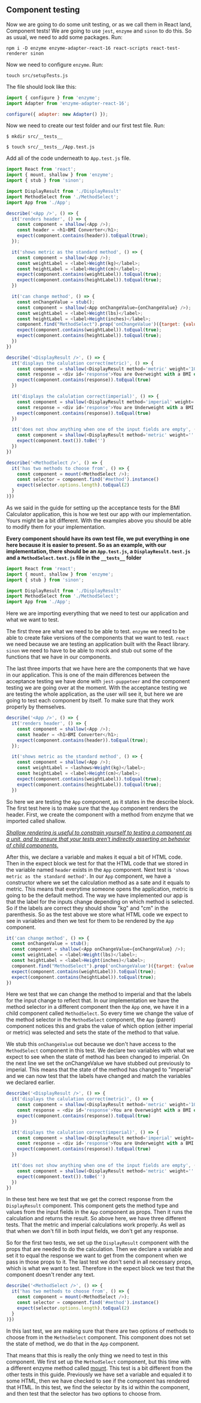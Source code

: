 ## Component testing 
 
 Now we are going to do some unit testing, or as we call them in React land, Component tests! We are going to use `jest`, `enzyme` and `sinon` to do this. So as usual, we need to add some packages. Run: 

`npm i -D enzyme enzyme-adapter-react-16 react-scripts react-test-renderer sinon` 

Now we need to configure `enzyme`. Run:
 
 `touch src/setupTests.js` 

The file should look like this:                                                        
```js
import { configure } from 'enzyme';
import Adapter from 'enzyme-adapter-react-16';

configure({ adapter: new Adapter() }); 
```

Now we need to create our test folder and our first test file.
Run:

`$ mkdir src/__tests__`

`$ touch src/__tests__/App.test.js`

Add all of the code underneath to `App.test.js` file.

```js
import React from 'react';
import { mount, shallow } from 'enzyme';
import { stub } from 'sinon';

import DisplayResult from './DisplayResult'
import MethodSelect from './MethodSelect';
import App from './App';

describe('<App />', () => {
  it('renders header', () => {
    const component = shallow(<App />);
    const header = <h1>BMI Converter</h1>;
    expect(component.contains(header)).toEqual(true);
  });

  it('shows metric as the standard method', () => {
    const component = shallow(<App />);
    const weightLabel = <label>Weight(kg)</label>;
    const heightLabel = <label>Height(cm)</label>;
    expect(component.contains(weightLabel)).toEqual(true);
    expect(component.contains(heightLabel)).toEqual(true);
  })

  it('can change method', () => {
    const onChangeValue = stub();
    const component = shallow(<App onChangeValue={onChangeValue} />);
    const weightLabel = <label>Weight(lbs)</label>;
    const heightLabel = <label>Height(inches)</label>;
    component.find("MethodSelect").prop('onChangeValue')({target: {value:'imperial'}});
    expect(component.contains(weightLabel)).toEqual(true);
    expect(component.contains(heightLabel)).toEqual(true);
  })
})

describe('<DisplayResult />', () => {
  it('displays the calulation correct(metric)', () => {
    const component = shallow(<DisplayResult method='metric' weight='100' height='195'/>)
    const response = <div id='response'>You are Overweight with a BMI of 26.3</div>
    expect(component.contains(response)).toEqual(true)
  })

  it('displays the calulation correct(imperial)', () => {
    const component = shallow(<DisplayResult method='imperial' weight='140' height='73'/>)
    const response = <div id='response'>You are Underweight with a BMI of 18.47</div>
    expect(component.contains(response)).toEqual(true)
  })

  it('does not show anything when one of the input fields are empty', () => {
    const component = shallow(<DisplayResult method='metric' weight='' height='195'/>);
    expect(component.text()).toBe('')
  })
})

describe('<MethodSelect />', () => {
  it('has two methods to choose from', () => {
    const component = mount(<MethodSelect />);
    const selector = component.find('#method').instance()
    expect(selector.options.length).toEqual(2)
  }
)})
```

As we said in the guide for setting up the acceptance tests for the BMI Calculator application, this is how we test our app with our implementation. Yours might be a bit different. With the examples above you should be able to modify them for your implementation. 

**Every component should have its own test file, we put everything in one here because it is easier to present. So as an example, with our implementation, there should be an `App.test.js`, a `DisplayResult.test.js` and a `MethodSelect.test.js` file in the `__tests__` folder** 

```js
import React from 'react';
import { mount, shallow } from 'enzyme';
import { stub } from 'sinon';

import DisplayResult from './DisplayResult'
import MethodSelect from './MethodSelect';
import App from './App';
```
Here we are importing everything that we need to test our application and what we want to test. 

The first three are what we need to be able to test. `enzyme` we need to be able to create fake versions of the components that we want to test. `react` we need because we are testing an application built with the React library. `sinon` we need to have to be able to mock and stub out some of the functions that we have in our components. 

The last three imports that we have here are the components that we have in our application. This is one of the main differences between the acceptance testing we have done with `jest-puppeteer` and the component testing we are going over at the moment. With the acceptance testing we are testing the whole application, as the user will see it, but here we are going to test each component by itself. To make sure that they work properly by themselves.  

```js
describe('<App />', () => {
  it('renders header', () => {
    const component = shallow(<App />);
    const header = <h1>BMI Converter</h1>;
    expect(component.contains(header)).toEqual(true);
  });

  it('shows metric as the standard method', () => {
    const component = shallow(<App />);
    const weightLabel = <lashows>Weight(kg)</label>;
    const heightLabel = <label>Height(cm)</label>;
    expect(component.contains(weightLabel)).toEqual(true);
    expect(component.contains(heightLabel)).toEqual(true);
  })
```

So here we are testing the `App` component, as it states in the describe block. The first test here is to make sure that the `App` component renders the header. First, we create the component with a method from enzyme that we imported called shallow. 

*[Shallow rendering is useful to constrain yourself to testing a component as a unit, and to ensure that your tests aren't indirectly asserting on behavior of child components.](https://github.com/airbnb/enzyme/blob/master/docs/api/shallow.md)*
 
 After this, we declare a variable and makes it equal a bit of HTML code. Then in the expect block we test for that the HTML code that we stored in the variable named `header` exists in the `App` component. Next test is `'shows metric as the standard method'`. In our `App` component, we have a constructor where we set the calculation method as a sate and it equals to metric. This means that everytime someone opens the application, metric is going to be the default method. The way we have implemented our app is that the label for the inputs change depending on which method is selected. So if the labels are correct they should show "kg" and "cm" in the parenthesis. So as the test above we store what HTML code we expect to see in variables and then we test for them to be rendered by the `App` component. 

```js
it('can change method', () => {
  const onChangeValue = stub();
  const component = shallow(<App onChangeValue={onChangeValue} />);
  const weightLabel = <label>Weight(lbs)</label>;
  const heightLabel = <label>Height(inches)</label>;
  component.find("MethodSelect").prop('onChangeValue')({target: {value:'imperial'}});
  expect(component.contains(weightLabel)).toEqual(true);
  expect(component.contains(heightLabel)).toEqual(true);
})
```

Here we test that we can change the method to imperial and that the labels for the input change to reflect that. In our implementation we have the method selector in a different component then the `Àpp` one, we have it in a child component called `MethodSelect`. So every time we change the value of the method selector in the `MethodSelect` component, the `App` (parent) component notices this and grabs the value of which option (either imperial or metric) was selected and sets the state of the method to that value. 

We stub this `onChangeValue` out because we don't have access to the `MethodSelect` component in this test. We declare two variables with what we expect to see when the state of method has been changed to imperial. On the next line we set the onChangeValue we have stubbed out previously to imperial. This means that the state of the method has changed to "imperial" and we can now test that the labels have changed and match the variables we declared earlier.

```js
describe('<DisplayResult />', () => {
  it('displays the calulation correct(metric)', () => {
    const component = shallow(<DisplayResult method='metric' weight='100' height='195'/>)
    const response = <div id='response'>You are Overweight with a BMI of 26.3</div>
    expect(component.contains(response)).toEqual(true)
  })

  it('displays the calulation correct(imperial)', () => {
    const component = shallow(<DisplayResult method='imperial' weight='140' height='73'/>)
    const response = <div id='response'>You are Underweight with a BMI of 18.47</div>
    expect(component.contains(response)).toEqual(true)
  })

  it('does not show anything when one of the input fields are empty', () => {
    const component = shallow(<DisplayResult method='metric' weight='' height='195'/>);
    expect(component.text()).toBe('')
  })
})
```
In these test here we test that we get the correct response from the `DisplayResult` component. This component gets the method type and values from the input fields in the `App` component as props. Then it runs the calculation and returns the result. So above here, we have three different tests. That the metric and imperial calculations work properly. As well as that when we don't fill in both input fields, we don't get any response. 

So for the first two tests, we set up the `DisplayResult` component with the props that are needed to do the calculation. Then we declare a variable and set it to equal the response we want to get from the component when we pass in those props to it. The last test we don't send in all necessary props, which is what we want to test. Therefore in the expect block we test that the component doesn't render any text. 
```js
describe('<MethodSelect />', () => {
  it('has two methods to choose from', () => {
    const component = mount(<MethodSelect />);
    const selector = component.find('#method').instance()
    expect(selector.options.length).toEqual(2)
  }
)})
```

In this last test, we are making sure that there are two options of methods to choose from in the `MethodSelect` component. This component does not set the state of method, we do that in the `App` component. 

That means that this is really the only thing we need to test in this component. We first set up the `MethodSelect` component, but this time with a different enzyme method called [mount](https://airbnb.io/enzyme/docs/api/ReactWrapper/mount.html). This test is a bit different from the other tests in this guide. Previously we have set a variable and equaled it to some HTML, then we have checked to see if the component has rendered that HTML. In this test, we find the selector by its id within the component, and then test that the selector has two options to choose from. 

